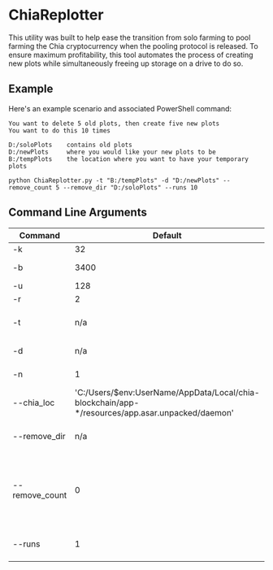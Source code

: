 # ChiaReplotter

This utility was built to help ease the transition from solo farming to pool farming the Chia cryptocurrency when the pooling protocol is released. 
To ensure maximum profitability, this tool automates the process of creating new plots while simultaneously freeing up storage on a drive to do so. 

## Example
Here's an example scenario and associated PowerShell command:
```
You want to delete 5 old plots, then create five new plots
You want to do this 10 times

D:/soloPlots    contains old plots
D:/newPlots     where you would like your new plots to be
B:/tempPlots    the location where you want to have your temporary plots

python ChiaReplotter.py -t "B:/tempPlots" -d "D:/newPlots" --remove_count 5 --remove_dir "D:/soloPlots" --runs 10 
```

## Command Line Arguments

| Command | Default | Description |
| --- | --- | --- |
| -k | 32 | Plot size |
| -b | 3400 | Ram allocated |
| -u | 128 | Bucket size |
| -r | 2 | Threads |
| -t | n/a | Temporary plotting location |
| -d | n/a | Final plot location | 
| -n | 1 | Number of plots to plot |
| --chia_loc | 'C:/Users/$env:UserName/AppData/Local/chia-blockchain/app-*/resources/app.asar.unpacked/daemon' | Location of Chia directory |
| --remove_dir | n/a | Directory to remove plots from |
| --remove_count | 0 | Number of plots to remove from --remove_dir per iteration |
| --runs | 1 | Total iterations to run |
